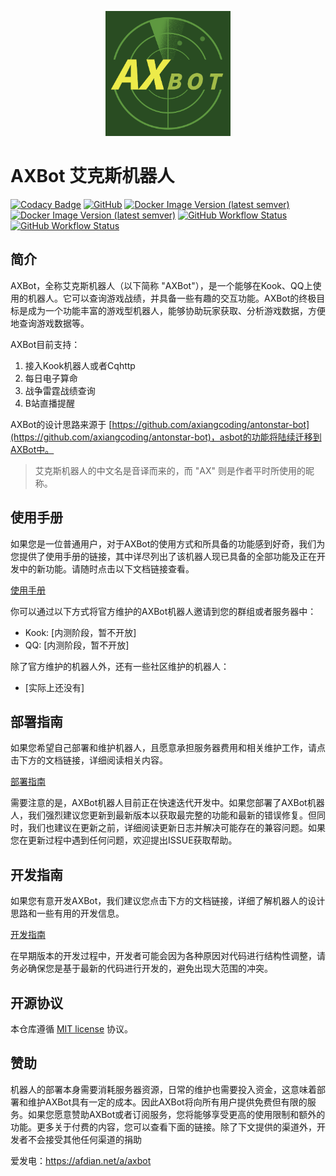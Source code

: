 <p align="center">
 <img src="docs/axbot_logo.png" height="200px" />   
</p>

# AXBot 艾克斯机器人

[![Codacy Badge](https://api.codacy.com/project/badge/Grade/fe416af748144e85ae84b3215ecc76a5)](https://app.codacy.com/gh/axiangcoding/AXBot?utm_source=github.com&utm_medium=referral&utm_content=axiangcoding/AXBot&utm_campaign=Badge_Grade)
[![GitHub](https://img.shields.io/github/license/axiangcoding/AXBot?style=for-the-badge)](LICENSE) [![Docker Image Version (latest semver)](https://img.shields.io/docker/v/axiangcoding/axbot-core?label=AXBOT%20CORE&sort=semver&style=for-the-badge)](https://hub.docker.com/r/axiangcoding/axbot-core) [![Docker Image Version (latest semver)](https://img.shields.io/docker/v/axiangcoding/axbot-core?label=AXBOT%20CRAWLER&sort=semver&style=for-the-badge)](https://hub.docker.com/r/axiangcoding/axbot-crawler) [![GitHub Workflow Status](https://img.shields.io/github/actions/workflow/status/axiangcoding/AXBot/build_docker_image.yml?label=BUILD%20DOCKER%20IMAGE&style=for-the-badge)](https://github.com/axiangcoding/AXBot/actions/workflows/build_docker_image.yml) [![GitHub Workflow Status](https://img.shields.io/github/actions/workflow/status/axiangcoding/AXBot/codeql.yml?label=CODEQL&style=for-the-badge)](https://github.com/axiangcoding/AXBot/actions/workflows/codeql.yml)

## 简介

AXBot，全称艾克斯机器人（以下简称 "AXBot"），是一个能够在Kook、QQ上使用的机器人。它可以查询游戏战绩，并具备一些有趣的交互功能。AXBot的终极目标是成为一个功能丰富的游戏型机器人，能够协助玩家获取、分析游戏数据，方便地查询游戏数据等。

AXBot目前支持：

1. 接入Kook机器人或者Cqhttp
2. 每日电子算命
3. 战争雷霆战绩查询
4. B站直播提醒

AXBot的设计思路来源于 [https://github.com/axiangcoding/antonstar-bot](https://github.com/axiangcoding/antonstar-bot)，asbot的功能将陆续迁移到AXBot中。

> 艾克斯机器人的中文名是音译而来的，而 "AX" 则是作者平时所使用的昵称。

## 使用手册
如果您是一位普通用户，对于AXBot的使用方式和所具备的功能感到好奇，我们为您提供了使用手册的链接，其中详尽列出了该机器人现已具备的全部功能及正在开发中的新功能。请随时点击以下文档链接查看。

[使用手册](docs/user_guide.md)

你可以通过以下方式将官方维护的AXBot机器人邀请到您的群组或者服务器中：

- Kook: [内测阶段，暂不开放]
- QQ: [内测阶段，暂不开放]

除了官方维护的机器人外，还有一些社区维护的机器人：

- [实际上还没有]

## 部署指南

如果您希望自己部署和维护机器人，且愿意承担服务器费用和相关维护工作，请点击下方的文档链接，详细阅读相关内容。

[部署指南](docs/deploy_guide.md)

需要注意的是，AXBot机器人目前正在快速迭代开发中。如果您部署了AXBot机器人，我们强烈建议您更新到最新版本以获取最完整的功能和最新的错误修复。但同时，我们也建议在更新之前，详细阅读更新日志并解决可能存在的兼容问题。如果您在更新过程中遇到任何问题，欢迎提出ISSUE获取帮助。

## 开发指南

如果您有意开发AXBot，我们建议您点击下方的文档链接，详细了解机器人的设计思路和一些有用的开发信息。

[开发指南](docs/develop_guide.md)

在早期版本的开发过程中，开发者可能会因为各种原因对代码进行结构性调整，请务必确保您是基于最新的代码进行开发的，避免出现大范围的冲突。

## 开源协议

本仓库遵循 [MIT license](LICENSE) 协议。

## 赞助

机器人的部署本身需要消耗服务器资源，日常的维护也需要投入资金，这意味着部署和维护AXBot具有一定的成本。因此AXBot将向所有用户提供免费但有限的服务。如果您愿意赞助AXBot或者订阅服务，您将能够享受更高的使用限制和额外的功能。更多关于付费的内容，您可以查看下面的链接。除了下文提供的渠道外，开发者不会接受其他任何渠道的捐助

爱发电：https://afdian.net/a/axbot 
